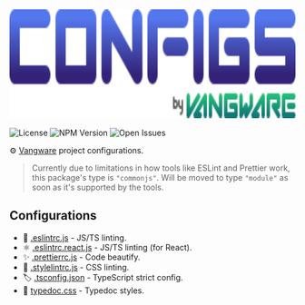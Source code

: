 <img alt="Vangware's configs logo" src="./logo.svg" height="192" />

![License][license-badge]
![NPM Version][npm-version-badge]
![Open Issues][open-issues-badge]

⚙️ [Vangware][vangware] project configurations.

> Currently due to limitations in how tools like ESLint and Prettier work, this package's type is `"commonjs"`. Will be moved to type `"module"` as soon as it's supported by the tools.

## Configurations

-   🚨 [.eslintrc.js][eslint] - JS/TS linting.
-   ⚛️ [.eslintrc.react.js][eslint] - JS/TS linting (for React).
-   ✨ [.prettierrc.js][prettier] - Code beautify.
-   🎨 [.stylelintrc.js][stylelint] - CSS linting.
-   🏷️ [.tsconfig.json][typescript] - TypeScript strict config.
-   📖 [typedoc.css][typedoc] - Typedoc styles.

<!-- Reference -->

[eslint]: https://eslint.org/docs/user-guide/configuring/
[license-badge]: https://img.shields.io/npm/l/@vangware/configs.svg?style=for-the-badge&labelColor=666&color=2b7&link=https://github.com/vangware/configs/blob/main/LICENSE
[npm-version-badge]: https://img.shields.io/npm/v/@vangware/configs.svg?style=for-the-badge&labelColor=666&color=2b7&link=https://npm.im/@vangware/configs
[open-issues-badge]: https://img.shields.io/github/issues/vangware/configs.svg?style=for-the-badge&labelColor=666&color=2b7&link=https://github.com/vangware/configs/issues
[prettier]: https://prettier.io/docs/en/options.html
[stylelint]: https://stylelint.io/user-guide/configure/
[typedoc]: https://typedoc.org/guides/options/
[typescript]: https://www.typescriptlang.org/tsconfig
[vangware]: https://vangware.com
